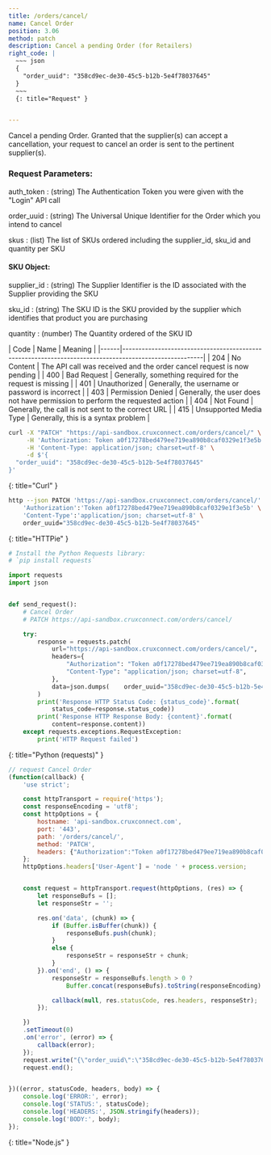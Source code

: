 ```yaml
---
title: /orders/cancel/
name: Cancel Order
position: 3.06
method: patch
description: Cancel a pending Order (for Retailers)
right_code: |
  ~~~ json
  {
    "order_uuid": "358cd9ec-de30-45c5-b12b-5e4f78037645"
  }
  ~~~
  {: title="Request" }


---
```

Cancel a pending Order. Granted that the supplier(s) can accept a cancellation, your request to cancel an order is sent to the pertinent supplier(s).

### Request Parameters:

auth_token
: (string) The Authentication Token you were given with the "Login" API call

order_uuid
: (string) The Universal Unique Identifier for the Order which you intend to cancel

skus
: (list) The list of SKUs ordered including the supplier_id, sku_id and quantity per SKU

#### SKU Object:

supplier_id
: (string) The Supplier Identifier is the ID associated with the Supplier providing the SKU

sku_id
: (string) The SKU ID is the SKU provided by the supplier which identifies that product you are purchasing

quantity
: (number) The Quantity ordered of the SKU ID

| Code | Name                   | Meaning                                                                      |
|------|-------------------------------------------------------------------------------------------------------|
| 204  | No Content             | The API call was received and the order cancel request is now pending        |
| 400  | Bad Request            | Generally, something required for the request is missing                     |
| 401  | Unauthorized           | Generally, the username or password is incorrect                             |
| 403  | Permission Denied      | Generally, the user does not have permission to perform the requested action |
| 404  | Not Found              | Generally, the call is not sent to the correct URL                           |
| 415  | Unsupported Media Type | Generally, this is a syntax problem                                          |


~~~ bash
curl -X "PATCH" "https://api-sandbox.cruxconnect.com/orders/cancel/" \
     -H 'Authorization: Token a0f17278bed479ee719ea890b8caf0329e1f3e5b' \
     -H 'Content-Type: application/json; charset=utf-8' \
     -d $'{
  "order_uuid": "358cd9ec-de30-45c5-b12b-5e4f78037645"
}'

~~~
{: title="Curl" }

~~~ bash
http --json PATCH 'https://api-sandbox.cruxconnect.com/orders/cancel/' \
    'Authorization':'Token a0f17278bed479ee719ea890b8caf0329e1f3e5b' \
    'Content-Type':'application/json; charset=utf-8' \
    order_uuid="358cd9ec-de30-45c5-b12b-5e4f78037645"

~~~
{: title="HTTPie" }

~~~ python
# Install the Python Requests library:
# `pip install requests`

import requests
import json


def send_request():
    # Cancel Order
    # PATCH https://api-sandbox.cruxconnect.com/orders/cancel/

    try:
        response = requests.patch(
            url="https://api-sandbox.cruxconnect.com/orders/cancel/",
            headers={
                "Authorization": "Token a0f17278bed479ee719ea890b8caf0329e1f3e5b",
                "Content-Type": "application/json; charset=utf-8",
            },
            data=json.dumps(    order_uuid="358cd9ec-de30-45c5-b12b-5e4f78037645")
        )
        print('Response HTTP Status Code: {status_code}'.format(
            status_code=response.status_code))
        print('Response HTTP Response Body: {content}'.format(
            content=response.content))
    except requests.exceptions.RequestException:
        print('HTTP Request failed')

~~~
{: title="Python (requests)" }

~~~ javascript
// request Cancel Order
(function(callback) {
    'use strict';

    const httpTransport = require('https');
    const responseEncoding = 'utf8';
    const httpOptions = {
        hostname: 'api-sandbox.cruxconnect.com',
        port: '443',
        path: '/orders/cancel/',
        method: 'PATCH',
        headers: {"Authorization":"Token a0f17278bed479ee719ea890b8caf0329e1f3e5b","Content-Type":"application/json; charset=utf-8"}
    };
    httpOptions.headers['User-Agent'] = 'node ' + process.version;


    const request = httpTransport.request(httpOptions, (res) => {
        let responseBufs = [];
        let responseStr = '';

        res.on('data', (chunk) => {
            if (Buffer.isBuffer(chunk)) {
                responseBufs.push(chunk);
            }
            else {
                responseStr = responseStr + chunk;
            }
        }).on('end', () => {
            responseStr = responseBufs.length > 0 ?
                Buffer.concat(responseBufs).toString(responseEncoding) : responseStr;

            callback(null, res.statusCode, res.headers, responseStr);
        });

    })
    .setTimeout(0)
    .on('error', (error) => {
        callback(error);
    });
    request.write("{\"order_uuid\":\"358cd9ec-de30-45c5-b12b-5e4f78037645\"}")
    request.end();


})((error, statusCode, headers, body) => {
    console.log('ERROR:', error);
    console.log('STATUS:', statusCode);
    console.log('HEADERS:', JSON.stringify(headers));
    console.log('BODY:', body);
});

~~~
{: title="Node.js" }
